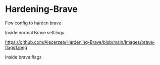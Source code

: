 # Hardening-Brave
Few config to harden brave 

Inside normal Brave settiings

https://github.com/Alecerzea/Hardening-Brave/blob/main/Images/brave-flags1.jpeg

Inside brave:flags